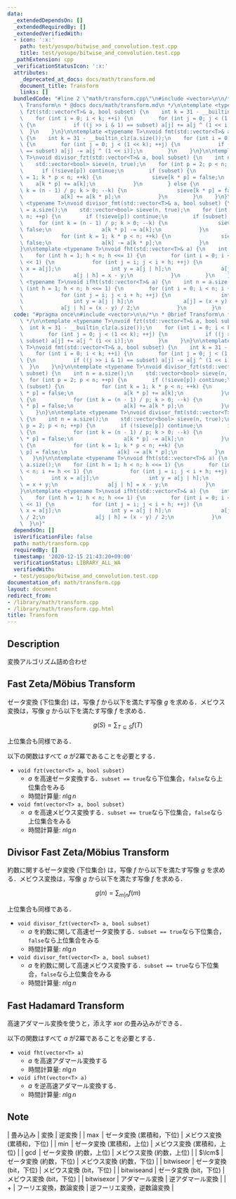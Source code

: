 ```yaml
---
data:
  _extendedDependsOn: []
  _extendedRequiredBy: []
  _extendedVerifiedWith:
  - icon: ':x:'
    path: test/yosupo/bitwise_and_convolution.test.cpp
    title: test/yosupo/bitwise_and_convolution.test.cpp
  _pathExtension: cpp
  _verificationStatusIcon: ':x:'
  attributes:
    _deprecated_at_docs: docs/math/transform.md
    document_title: Transform
    links: []
  bundledCode: "#line 2 \"math/transform.cpp\"\n#include <vector>\n\n/*\n * @brief\
    \ Transform\n * @docs docs/math/transform.md\n */\n\ntemplate <typename T>\nvoid\
    \ fzt(std::vector<T>& a, bool subset) {\n    int k = 31 - __builtin_clz(a.size());\n\
    \    for (int i = 0; i < k; ++i) {\n        for (int j = 0; j < (1 << k); ++j)\
    \ {\n            if ((j >> i & 1) == subset) a[j] += a[j ^ (1 << i)];\n      \
    \  }\n    }\n}\n\ntemplate <typename T>\nvoid fmt(std::vector<T>& a, bool subset)\
    \ {\n    int k = 31 - __builtin_clz(a.size());\n    for (int i = 0; i < k; ++i)\
    \ {\n        for (int j = 0; j < (1 << k); ++j) {\n            if ((j >> i & 1)\
    \ == subset) a[j] -= a[j ^ (1 << i)];\n        }\n    }\n}\n\ntemplate <typename\
    \ T>\nvoid divisor_fzt(std::vector<T>& a, bool subset) {\n    int n = a.size();\n\
    \    std::vector<bool> sieve(n, true);\n    for (int p = 2; p < n; ++p) {\n  \
    \      if (!sieve[p]) continue;\n        if (subset) {\n            for (int k\
    \ = 1; k * p < n; ++k) {\n                sieve[k * p] = false;\n            \
    \    a[k * p] += a[k];\n            }\n        } else {\n            for (int\
    \ k = (n - 1) / p; k > 0; --k) {\n                sieve[k * p] = false;\n    \
    \            a[k] += a[k * p];\n            }\n        }\n    }\n}\n\ntemplate\
    \ <typename T>\nvoid divisor_fmt(std::vector<T>& a, bool subset) {\n    int n\
    \ = a.size();\n    std::vector<bool> sieve(n, true);\n    for (int p = 2; p <\
    \ n; ++p) {\n        if (!sieve[p]) continue;\n        if (subset) {\n       \
    \     for (int k = (n - 1) / p; k > 0; --k) {\n                sieve[k * p] =\
    \ false;\n                a[k * p] -= a[k];\n            }\n        } else {\n\
    \            for (int k = 1; k * p < n; ++k) {\n                sieve[k * p] =\
    \ false;\n                a[k] -= a[k * p];\n            }\n        }\n    }\n\
    }\n\ntemplate <typename T>\nvoid fht(std::vector<T>& a) {\n    int n = a.size();\n\
    \    for (int h = 1; h < n; h <<= 1) {\n        for (int i = 0; i < n; i += h\
    \ << 1) {\n            for (int j = i; j < i + h; ++j) {\n                int\
    \ x = a[j];\n                int y = a[j | h];\n                a[j] = x + y;\n\
    \                a[j | h] = x - y;\n            }\n        }\n    }\n}\n\ntemplate\
    \ <typename T>\nvoid ifht(std::vector<T>& a) {\n    int n = a.size();\n    for\
    \ (int h = 1; h < n; h <<= 1) {\n        for (int i = 0; i < n; i += h << 1) {\n\
    \            for (int j = i; j < i + h; ++j) {\n                int x = a[j];\n\
    \                int y = a[j | h];\n                a[j] = (x + y) / 2;\n    \
    \            a[j | h] = (x - y) / 2;\n            }\n        }\n    }\n}\n"
  code: "#pragma once\n#include <vector>\n\n/*\n * @brief Transform\n * @docs docs/math/transform.md\n\
    \ */\n\ntemplate <typename T>\nvoid fzt(std::vector<T>& a, bool subset) {\n  \
    \  int k = 31 - __builtin_clz(a.size());\n    for (int i = 0; i < k; ++i) {\n\
    \        for (int j = 0; j < (1 << k); ++j) {\n            if ((j >> i & 1) ==\
    \ subset) a[j] += a[j ^ (1 << i)];\n        }\n    }\n}\n\ntemplate <typename\
    \ T>\nvoid fmt(std::vector<T>& a, bool subset) {\n    int k = 31 - __builtin_clz(a.size());\n\
    \    for (int i = 0; i < k; ++i) {\n        for (int j = 0; j < (1 << k); ++j)\
    \ {\n            if ((j >> i & 1) == subset) a[j] -= a[j ^ (1 << i)];\n      \
    \  }\n    }\n}\n\ntemplate <typename T>\nvoid divisor_fzt(std::vector<T>& a, bool\
    \ subset) {\n    int n = a.size();\n    std::vector<bool> sieve(n, true);\n  \
    \  for (int p = 2; p < n; ++p) {\n        if (!sieve[p]) continue;\n        if\
    \ (subset) {\n            for (int k = 1; k * p < n; ++k) {\n                sieve[k\
    \ * p] = false;\n                a[k * p] += a[k];\n            }\n        } else\
    \ {\n            for (int k = (n - 1) / p; k > 0; --k) {\n                sieve[k\
    \ * p] = false;\n                a[k] += a[k * p];\n            }\n        }\n\
    \    }\n}\n\ntemplate <typename T>\nvoid divisor_fmt(std::vector<T>& a, bool subset)\
    \ {\n    int n = a.size();\n    std::vector<bool> sieve(n, true);\n    for (int\
    \ p = 2; p < n; ++p) {\n        if (!sieve[p]) continue;\n        if (subset)\
    \ {\n            for (int k = (n - 1) / p; k > 0; --k) {\n                sieve[k\
    \ * p] = false;\n                a[k * p] -= a[k];\n            }\n        } else\
    \ {\n            for (int k = 1; k * p < n; ++k) {\n                sieve[k *\
    \ p] = false;\n                a[k] -= a[k * p];\n            }\n        }\n \
    \   }\n}\n\ntemplate <typename T>\nvoid fht(std::vector<T>& a) {\n    int n =\
    \ a.size();\n    for (int h = 1; h < n; h <<= 1) {\n        for (int i = 0; i\
    \ < n; i += h << 1) {\n            for (int j = i; j < i + h; ++j) {\n       \
    \         int x = a[j];\n                int y = a[j | h];\n                a[j]\
    \ = x + y;\n                a[j | h] = x - y;\n            }\n        }\n    }\n\
    }\n\ntemplate <typename T>\nvoid ifht(std::vector<T>& a) {\n    int n = a.size();\n\
    \    for (int h = 1; h < n; h <<= 1) {\n        for (int i = 0; i < n; i += h\
    \ << 1) {\n            for (int j = i; j < i + h; ++j) {\n                int\
    \ x = a[j];\n                int y = a[j | h];\n                a[j] = (x + y)\
    \ / 2;\n                a[j | h] = (x - y) / 2;\n            }\n        }\n  \
    \  }\n}"
  dependsOn: []
  isVerificationFile: false
  path: math/transform.cpp
  requiredBy: []
  timestamp: '2020-12-15 21:43:20+09:00'
  verificationStatus: LIBRARY_ALL_WA
  verifiedWith:
  - test/yosupo/bitwise_and_convolution.test.cpp
documentation_of: math/transform.cpp
layout: document
redirect_from:
- /library/math/transform.cpp
- /library/math/transform.cpp.html
title: Transform
---
```

## Description

変換アルゴリズム詰め合わせ

## Fast Zeta/Möbius Transform

ゼータ変換 (下位集合) は，写像 $f$ から以下を満たす写像 $g$ を求める．メビウス変換は，写像 $g$ から以下を満たす写像 $f$ を求める．

$$
g(S) = \sum_{T \subseteq S} f(T)
$$

上位集合も同様である．

以下の関数はすべて $a$ が2冪であることを必要とする．

- `void fzt(vector<T> a, bool subset)`
    - $a$ を高速ゼータ変換する．`subset == true`なら下位集合，`false`なら上位集合をみる
    - 時間計算量: $n\lg n$
- `void fmt(vector<T> a, bool subset)`
    - $a$ を高速メビウス変換する．`subset == true`なら下位集合，`false`なら上位集合をみる
    - 時間計算量: $n\lg n$

## Divisor Fast Zeta/Möbius Transform

約数に関するゼータ変換 (下位集合) は，写像 $f$ から以下を満たす写像 $g$ を求める．メビウス変換は，写像 $g$ から以下を満たす写像 $f$ を求める．

$$
g(n) = \sum_{m | n} f(m)
$$

上位集合も同様である．

- `void divisor_fzt(vector<T> a, bool subset)`
    - $a$ を約数に関して高速ゼータ変換する．`subset == true`なら下位集合，`false`なら上位集合をみる
    - 時間計算量: $n\lg n$
- `void divisor_fmt(vector<T> a, bool subset)`
    - $a$ を約数に関して高速メビウス変換する．`subset == true`なら下位集合，`false`なら上位集合をみる
    - 時間計算量: $n\lg n$

## Fast Hadamard Transform

高速アダマール変換を使うと，添え字 xor の畳み込みができる．

以下の関数はすべて $a$ が2冪であることを必要とする．

- `void fht(vector<T> a)`
    - $a$ を高速アダマール変換する
    - 時間計算量: $n\lg n$
- `void ifht(vector<T> a)`
    - $a$ を逆高速アダマール変換する．
    - 時間計算量: $n\lg n$


## Note

| 畳み込み | 変換 | 逆変換 |
| $\max$ | ゼータ変換 (累積和，下位) | メビウス変換 (累積和，下位) |
| $\min$ | ゼータ変換 (累積和，上位) | メビウス変換 (累積和，上位) |
| $\gcd$ | ゼータ変換 (約数，上位) | メビウス変換 (約数，上位) |
| $\lcm$ | ゼータ変換 (約数，下位) | メビウス変換 (約数，下位) |
| $\mathrm{bitwise or}$ | ゼータ変換 (bit，下位) | メビウス変換 (bit，下位) |
| $\mathrm{bitwise and}$ | ゼータ変換 (bit，下位) | メビウス変換 (bit，下位) |
| $\mathrm{bitwise xor}$ | アダマール変換 | 逆アダマール変換 |
| $+$ | フーリエ変換，数論変換 | 逆フーリエ変換，逆数論変換 |



